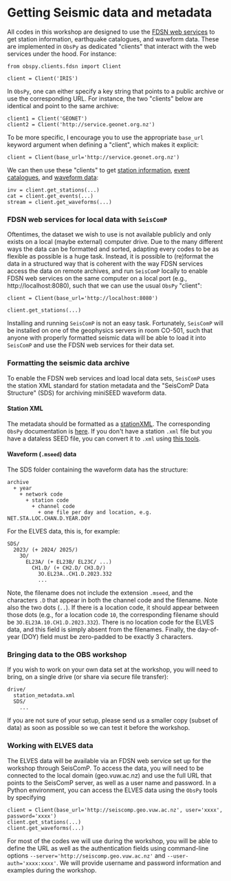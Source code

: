 # Getting Seismic data and metadata

All codes in this workshop are designed to use the [FDSN web services](https://www.fdsn.org/webservices/) to get station information, earthquake catalogues, and waveform data. These are implemented in `ObsPy` as dedicated "clients" that interact with the web services under the hood. For instance:

```
from obspy.clients.fdsn import Client

client = Client('IRIS')
```

In `ObsPy`, one can either specify a key string that points to a public archive or use the corresponding URL. For instance, the two "clients" below are identical and point to the same archive:

```
client1 = Client('GEONET')
client2 = Client('http://service.geonet.org.nz')
```

To be more specific, I encourage you to use the appropriate `base_url` keyword argument when defining a "client", which makes it explicit:

```
client = Client(base_url='http://service.geonet.org.nz')
```

We can then use these "clients" to get [station information](https://docs.obspy.org/master/packages/autogen/obspy.clients.fdsn.client.Client.get_stations.html#obspy.clients.fdsn.client.Client.get_stations), [event catalogues](https://docs.obspy.org/master/packages/autogen/obspy.clients.fdsn.client.Client.get_events.html#obspy.clients.fdsn.client.Client.get_events), and [waveform data](https://docs.obspy.org/master/packages/autogen/obspy.clients.fdsn.client.Client.get_waveforms.html#obspy.clients.fdsn.client.Client.get_waveforms):

```
inv = client.get_stations(...)
cat = client.get_events(...)
stream = client.get_waveforms(...)
```

### FDSN web services for local data with `SeisComP`

Oftentimes, the dataset we wish to use is not available publicly and only exists on a local (maybe external) computer drive. Due to the many different ways the data can be formatted and sorted, adapting every codes to be as flexible as possible is a huge task. Instead, it is possible to (re)format the data in a structured way that is coherent with the way FDSN services access the data on remote archives, and run `SeisComP` locally to enable FDSN web services on the same computer on a local port (e.g., http://localhost:8080), such that we can use the usual `ObsPy` "client":

```
client = Client(base_url='http://localhost:8080')

client.get_stations(...)
```

Installing and running `SeisComP` is not an easy task. Fortunately, `SeisComP` will be installed on one of the geophysics servers in room CO-501, such that anyone with properly formatted seismic data will be able to load it into `SeisComP` and use the FDSN web services for their data set.

### Formatting the seismic data archive

To enable the FDSN web services and load local data sets, `SeisComP` uses the station XML standard for station metadata and the "SeisComP Data Structure" (SDS) for archiving miniSEED waveform data. 

#### Station XML

The metadata should be formatted as a [stationXML](https://www.fdsn.org/xml/station/). The corresponding `ObsPy` documentation is [here](https://docs.obspy.org/packages/obspy.core.inventory.html). If you don't have a station `.xml` file but you have a dataless SEED file, you can convert it to `.xml` using [this tools](https://seiscode.iris.washington.edu/projects/stationxml-converter).

#### Waveform (`.mseed`) data

The SDS folder containing the waveform data has the structure:

```
archive
  + year
    + network code
      + station code
        + channel code
          + one file per day and location, e.g. NET.STA.LOC.CHAN.D.YEAR.DOY
```

For the ELVES data, this is, for example:

```
SDS/
  2023/ (+ 2024/ 2025/)
    3O/
      EL23A/ (+ EL23B/ EL23C/ ...)
        CH1.D/ (+ CH2.D/ CH3.D/)
          3O.EL23A..CH1.D.2023.332
          ...
```

Note, the filename does not include the extension `.mseed`, and the characters `.D` that appear in both the channel code and the filename. Note also the two dots (`..`). If there is a location code, it should appear between those dots (e.g., for a location code `10`, the corresponding filename should be `3O.EL23A.10.CH1.D.2023.332`). There is no location code for the ELVES data, and this field is simply absent from the filenames. Finally, the day-of-year (DOY) field must be zero-padded to be exactly 3 characters.

### Bringing data to the OBS workshop

If you wish to work on your own data set at the workshop, you will need to bring, on a single drive (or share via secure file transfer):

```
drive/
  station_metadata.xml
  SDS/
    ...
```

If you are not sure of your setup, please send us a smaller copy (subset of data) as soon as possible so we can test it before the workshop. 


### Working with ELVES data

The ELVES data will be available via an FDSN web service set up for the workshop through SeisComP. To access the data, you will need to be connected to the local domain (geo.vuw.ac.nz) and use the full URL that points to the SeisComP server, as well as a user name and password. In a Python environment, you can access the ELVES data using the `ObsPy` tools by specifying

```
client = Client(base_url='http://seiscomp.geo.vuw.ac.nz', user='xxxx', password='xxxx')
client.get_stations(...)
client.get_waveforms(...)
```

For most of the codes we will use during the workshop, you will be able to define the URL as well as the authentication fields using command-line options `--server='http://seiscomp.geo.vuw.ac.nz'` and `--user-auth='xxxx:xxxx'`. We will provide username and password information and examples during the workshop.